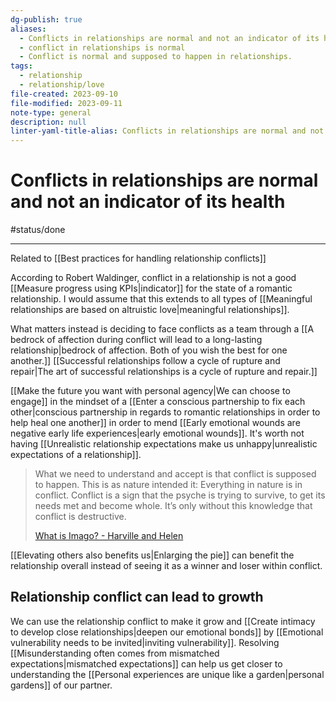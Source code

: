 ```yaml
---
dg-publish: true
aliases:
  - Conflicts in relationships are normal and not an indicator of its health
  - conflict in relationships is normal
  - Conflict is normal and supposed to happen in relationships.
tags:
  - relationship
  - relationship/love
file-created: 2023-09-10
file-modified: 2023-09-11
note-type: general
description: null
linter-yaml-title-alias: Conflicts in relationships are normal and not an indicator of its health
---
```


# Conflicts in relationships are normal and not an indicator of its health

#status/done

---

Related to [[Best practices for handling relationship conflicts]]

According to Robert Waldinger, conflict in a relationship is not a good [[Measure progress using KPIs|indicator]] for the state of a romantic relationship. I would assume that this extends to all types of [[Meaningful relationships are based on altruistic love|meaningful relationships]].

What matters instead is deciding to face conflicts as a team through a [[A bedrock of affection during conflict will lead to a long-lasting relationship|bedrock of affection. Both of you wish the best for one another.]]  [[Successful relationships follow a cycle of rupture and repair|The art of successful relationships is a cycle of rupture and repair.]]

[[Make the future you want with personal agency|We can choose to engage]] in the mindset of a [[Enter a conscious partnership to fix each other|conscious partnership in regards to romantic relationships in order to help heal one another]] in order to mend [[Early emotional wounds are negative early life experiences|early emotional wounds]]. It's worth not having [[Unrealistic relationship expectations make us unhappy|unrealistic expectations of a relationship]].

> What we need to understand and accept is that conflict is supposed to happen. This is as nature intended it: Everything in nature is in conflict. Conflict is a sign that the psyche is trying to survive, to get its needs met and become whole. It’s only without this knowledge that conflict is destructive.
>
> [What is Imago? - Harville and Helen](https://harvilleandhelen.com/initiatives/what-is-imago/)

[[Elevating others also benefits us|Enlarging the pie]] can benefit the relationship overall instead of seeing it as a winner and loser within conflict.

## Relationship conflict can lead to growth

We can use the relationship conflict to make it grow and [[Create intimacy to develop close relationships|deepen our emotional bonds]] by [[Emotional vulnerability needs to be invited|inviting vulnerability]]. Resolving [[Misunderstanding often comes from mismatched expectations|mismatched expectations]] can help us get closer to understanding the [[Personal experiences are unique like a garden|personal gardens]] of our partner.
